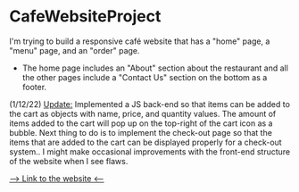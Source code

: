# CafeWebsiteProject
I'm trying to build a responsive café website that has a "home" page, a "menu" page, and an "order" page.

- The home page includes an "About" section about the restaurant and all the other pages include a "Contact Us" section
on the bottom as a footer. 

(1/12/22) <ins>Update:</ins> Implemented a JS back-end so that items can be added to the cart as objects with name, price, and quantity values. The amount of items added to the cart will pop up on the top-right of the cart icon as a bubble. Next thing to do is to implement the check-out page so that the items that are added to the cart can be displayed properly for a check-out system.. I might make occasional improvements with the front-end structure of the website when I see flaws.

<a href="https://onurk03.github.io/CafeWebsiteProject/" target="_blank"> --> Link to the website <-- </a>

